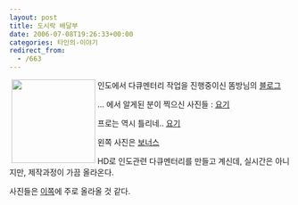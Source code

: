 ```yaml
---
layout: post
title: 도시락 배달부
date: 2006-07-08T19:26:33+00:00
categories: 타인의-이야기
redirect_from:
  - /663
---
```


<img src=http://img.hani.co.kr/section-kisa/2006/05/30/021027000120060530612_86.jpg width=150 align=left hspace=4>

인도에서 다큐멘터리 작업을 진행중이신 &#46624;방님의 <a href="http://blog.naver.com/report25/150006233825" target=bb>블로그</a>

... 에서 알게된 분이 찍으신 사진들 : <a href=http://blog.empas.com/rainmaker10/14531609 target=bb>요기</a>

프로는 역시 틀리네.. <a href=http://blog.empas.com/rainmaker10/14169846 target=bb>요기</a>

왼쪽 사진은 <a href=http://blog.naver.com/report25/150004653525 target=bb>보너스</a>

HD로 인도관련 다큐멘터리를 만들고 계신데, 실시간은 아니지만, 제작과정이 가끔 올라온다.

사진들은 <a href=http://ravenclow.egloos.com/ target=bb>이쪽</a>에 주로 올라올 것 같다.
<div id=comments>
</div>
